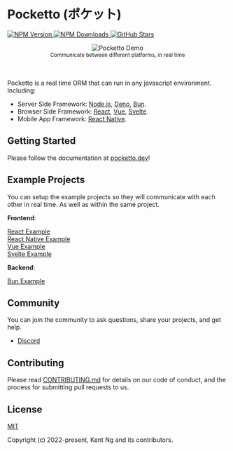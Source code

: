 # Pocketto (ポケット)

<div align="left">
  <p align="left">
    <a href="https://www.npmjs.com/package/pocketto">
      <img src="https://img.shields.io/npm/v/pocketto.svg?style=flat-square" alt="NPM Version" />
    </a>
    <a href="https://www.npmjs.com/package/pocketto">
      <img src="https://img.shields.io/npm/dm/pocketto.svg?style=flat-square" alt="NPM Downloads" />
    </a>
    <a href="https://github.com/pockettojs/pocketto/stargazers">
      <img src="https://img.shields.io/github/stars/pockettojs/pocketto.svg?style=flat-square" alt="GitHub Stars" />
    </a>
  </p>
</div>

<div align="center">
    <img src="https://raw.githubusercontent.com/pockettojs/pockettojs.github.io/source/static/img/pocketto-demo.gif" alt="Pocketto Demo"><br />
    <div style="font-size: 12px;">Communicate between different platforms, in real time</div>
    <br />
    <br />
</div>

Pocketto is a real time ORM that can run in any javascript environment. Including:

- Server Side Framework: [Node.js](https://nodejs.org/), [Deno](https://deno.land/), [Bun](https://bun.sh/).
- Browser Side Framework: [React](https://reactjs.org/), [Vue](https://vuejs.org/), [Svelte](https://svelte.dev/).
- Mobile App Framework: [React Native](https://reactnative.dev/).

## Getting Started

Please follow the documentation at [pocketto.dev](https://pocketto.dev/)!

## Example Projects

You can setup the example projects so they will communicate with each other in real time. As well as within the same project.

**Frontend**:

[React Example](https://github.com/pockettojs/pocketto-react-example)<br />
[React Native Example](https://github.com/pockettojs/PockettoReactNativeExample)<br />
[Vue Example](https://github.com/pockettojs/pocketto-vue-example)<br />
[Svelte Example](https://github.com/pockettojs/pocketto-svelte-example)<br />

**Backend**:

[Bun Example](https://github.com/pockettojs/pocketto-bun-example)<br />

## Community

You can join the community to ask questions, share your projects, and get help.

- [Discord](https://discord.com/invite/xBeGRdFuVX)

## Contributing

Please read [CONTRIBUTING.md](contribution/CONTRIBUTING.md) for details on our code of conduct, and the process for submitting pull requests to us.

## License

[MIT](https://opensource.org/licenses/MIT)

Copyright (c) 2022-present, Kent Ng and its contributors.
